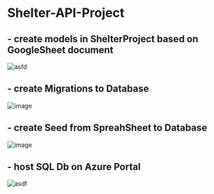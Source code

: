 # Shelter-API-Project

## - create models in ShelterProject based on GoogleSheet document
![asfd](https://user-images.githubusercontent.com/30668073/60247262-a58af180-98c0-11e9-8a45-bf79f56804d4.PNG)

## - create Migrations to Database
![image](https://user-images.githubusercontent.com/30668073/60247312-bfc4cf80-98c0-11e9-94ec-63542af10cfc.png)

## - create Seed from SpreahSheet to Database
![image](https://user-images.githubusercontent.com/30668073/60247378-dbc87100-98c0-11e9-965f-fb7456abab81.png)

## - host SQL Db on Azure Portal
![asdf](https://user-images.githubusercontent.com/30668073/60248037-18e13300-98c2-11e9-9b1c-376e244c2949.PNG)
